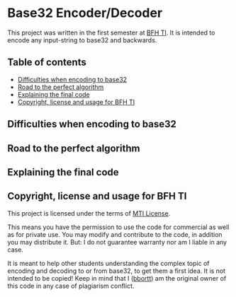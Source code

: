 # Base32 Encoder/Decoder

This project was written in the first semester at [BFH TI](https://www.ti.bfh.ch/). It is intended to encode any input-string to base32 and backwards.

## Table of contents

* [Difficulties when encoding to base32](#difficulties-when-encoding-to-base32)
* [Road to the perfect algorithm](#road-to-the-perfect-algorithm)
* [Explaining the final code](#explaining-the-final-code)
* [Copyright, license and usage for BFH TI](#copyright-license-and-usage-for-bfh-ti)

## Difficulties when encoding to base32



## Road to the perfect algorithm



## Explaining the final code



## Copyright, license and usage for BFH TI

This project is licensed under the terms of [MTI License](https://github.com/bbortt/assembly-binary-2-base32/blob/master/LICENSE).

This means you have the permission to use the code for commercial as well as for private use. You may modify and contribute to the code, in addition you may distribute it. But: I do not guarantee warranty nor am I liable in any case.

It is meant to help other students understanding the complex topic of encoding and decoding to or from base32, to get them a first idea. It is not intended to be copied! Keep in mind that I ([bbortt](https://github.com/bbortt)) am the original owner of this code in any case of plagiarism conflict.
